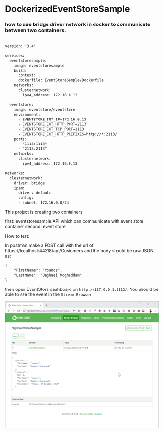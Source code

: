 # DockerizedEventStoreSample

### how to use bridge driver network in docker to communicate between two containers.

```

version: '3.4'

services:
  eventstoresample: 
    image: eventstoresample
    build:
      context: .
      dockerfile: EventStoreSample/Dockerfile
    networks:
      clusternetwork:
        ipv4_address: 172.16.0.12

  eventstore: 
    image: eventstore/eventstore
    environment:
      - EVENTSTORE_INT_IP=172.16.0.13
      - EVENTSTORE_EXT_HTTP_PORT=2113
      - EVENTSTORE_EXT_TCP_PORT=1113
      - EVENTSTORE_EXT_HTTP_PREFIXES=http://*:2113/
    ports:
      - "1113:1113"
      - "2113:2113"
    networks:
      clusternetwork:
        ipv4_address: 172.16.0.13

networks:
  clusternetwork:
    driver: bridge
    ipam:
      driver: default
      config:
      - subnet: 172.16.0.0/24

```


This project is creating two containers

first: eventstoresample API which can communicate with event store container
second: event store 


How to test: 

In postman make a POST call with the url of https://localhost:44318/api/Customers and the body should be raw JSON as:

```
{
    "FirstName": "Younos",
    "LastName": "Baghaei Moghaddam"
}

```

then open EventStore dashboard on `http://127.0.0.1:2113/`. You should be able to see the event in the `Stream Browser`


<img src='https://raw.githubusercontent.com/younos1986/DockerizedEventStoreSample/master/eventStore.png' />  

